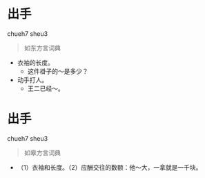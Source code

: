 # 出手
chueh7 sheu3
> 如东方言词典
- 衣袖的长度。
  - 这件褂子的～是多少？
- 动手打人。
  - 王二已经～。

# 出手
chueh7 sheu3
> 如皋方言词典
- （1）衣袖和长度。（2）应酬交往的数额：他～大，一拿就是一千块。
